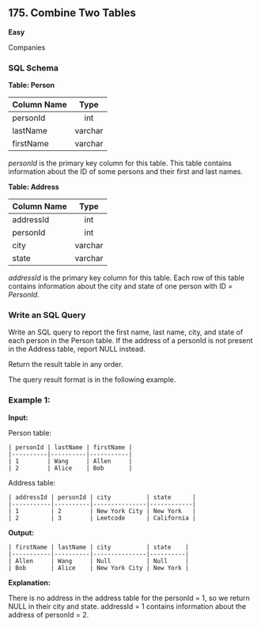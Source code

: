 
## 175. Combine Two Tables

**Easy**

Companies

### SQL Schema

**Table: Person**

| Column Name | Type     |
|-------------|:--------:|
| personId    | int      |
| lastName    | varchar  |
| firstName   | varchar  |

*personId* is the primary key column for this table.
This table contains information about the ID of some persons and their first and last names.

**Table: Address**

| Column Name | Type    |
|-------------|:-------:|
| addressId   | int     |
| personId    | int     |
| city        | varchar |
| state       | varchar |

*addressId* is the primary key column for this table.
Each row of this table contains information about the city and state of one person with ID = *PersonId*.

### Write an SQL Query

Write an SQL query to report the first name, last name, city, and state of each person in the Person table. If the address of a personId is not present in the Address table, report NULL instead.

Return the result table in any order.

The query result format is in the following example.

### Example 1:

**Input:**

Person table:
```
| personId | lastName | firstName |
|----------|----------|-----------|
| 1        | Wang     | Allen     |
| 2        | Alice    | Bob       |
```

Address table:
```
| addressId | personId | city          | state      |
|-----------|----------|---------------|------------|
| 1         | 2        | New York City | New York   |
| 2         | 3        | Leetcode      | California |
```

**Output:**

```
| firstName | lastName | city          | state    |
|-----------|----------|---------------|----------|
| Allen     | Wang     | Null          | Null     |
| Bob       | Alice    | New York City | New York |
```

**Explanation:**

There is no address in the address table for the personId = 1, so we return NULL in their city and state.
addressId = 1 contains information about the address of personId = 2.
